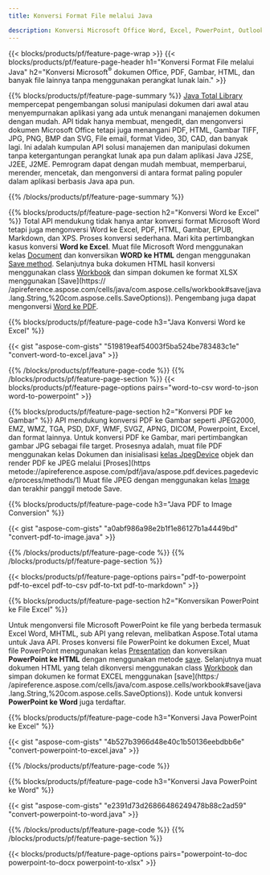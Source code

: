 ```yaml
---
title: Konversi Format File melalui Java 

description: Konversi Microsoft Office Word, Excel, PowerPoint, Outlook, PDF, HTML, Gambar 3D, Diagram, Format Video, dan berbagai format lainnya hanya dengan beberapa baris kode Java.
---
```


{{< blocks/products/pf/feature-page-wrap >}}
{{< blocks/products/pf/feature-page-header h1="Konversi Format File melalui Java" h2="Konversi Microsoft<sup>&reg;</sup> dokumen Office, PDF, Gambar, HTML, dan banyak file lainnya tanpa menggunakan perangkat lunak lain." >}}

{{% blocks/products/pf/feature-page-summary %}}
[Java Total Library](https://products.aspose.com/total/java/) mempercepat pengembangan solusi manipulasi dokumen dari awal atau menyempurnakan aplikasi yang ada untuk menangani manajemen dokumen dengan mudah. API tidak hanya membuat, mengedit, dan mengonversi dokumen Microsoft Office tetapi juga menangani PDF, HTML, Gambar TIFF, JPG, PNG, BMP dan SVG, File email, format Video, 3D, CAD, dan banyak lagi. Ini adalah kumpulan API solusi manajemen dan manipulasi dokumen tanpa ketergantungan perangkat lunak apa pun dalam aplikasi Java J2SE, J2EE, J2ME. Pemrogram dapat dengan mudah membuat, memperbarui, merender, mencetak, dan mengonversi di antara format paling populer dalam aplikasi berbasis Java apa pun.

{{% /blocks/products/pf/feature-page-summary  %}}

{{% blocks/products/pf/feature-page-section  h2="Konversi Word ke Excel" %}}
Total API mendukung tidak hanya antar konversi format Microsoft Word tetapi juga mengonversi Word ke Excel, PDF, HTML, Gambar, EPUB, Markdown, dan XPS. Proses konversi sederhana. Mari kita pertimbangkan kasus konversi **Word ke Excel**. Muat file Microsoft Word menggunakan kelas [Document](https://reference.aspose.com/words/java/com.aspose.words/Document) dan konversikan **WORD ke HTML** dengan menggunakan [Save method](https://reference.aspose.com/words/java/com.aspose.words/Document#save(java.lang.String,com.aspose.words.SaveOptions)). Selanjutnya buka dokumen HTML hasil konversi menggunakan class [Workbook](https://reference.aspose.com/cells/java/com.aspose.cells/Workbook) dan simpan dokumen ke format XLSX menggunakan [Save](https:// /apireference.aspose.com/cells/java/com.aspose.cells/workbook#save(java.lang.String,%20com.aspose.cells.SaveOptions)).
 Pengembang juga dapat mengonversi [Word ke PDF](https://products.aspose.com/words/java/conversion/word-to-pdf/).


{{% blocks/products/pf/feature-page-code h3="Java Konversi Word ke Excel" %}}

{{< gist "aspose-com-gists" "519819eaf54003f5ba524be783483c1e" "convert-word-to-excel.java" >}}

{{% /blocks/products/pf/feature-page-code  %}}
{{% /blocks/products/pf/feature-page-section %}}
{{< blocks/products/pf/feature-page-options pairs="word-to-csv word-to-json word-to-powerpoint" >}}


{{% blocks/products/pf/feature-page-section  h2="Konversi PDF ke Gambar" %}}
API mendukung konversi PDF ke Gambar seperti JPEG2000, EMZ, WMZ, TGA, PSD, DXF, WMF, SVGZ, APNG, DICOM, Powerpoint, Excel, dan format lainnya. Untuk konversi PDF ke Gambar, mari pertimbangkan gambar JPG sebagai file target. Prosesnya adalah, muat file PDF menggunakan kelas Dokumen dan inisialisasi [kelas JpegDevice](https://reference.aspose.com/pdf/java/aspose.pdf.devices/jpegdevice) objek dan render PDF ke JPEG melalui [Proses](https metode://apireference.aspose.com/pdf/java/aspose.pdf.devices.pagedevice/process/methods/1)
Muat file JPEG dengan menggunakan kelas [Image](https://reference.aspose.com/imaging/java/aspose.imaging/image) dan terakhir panggil metode Save.

{{% blocks/products/pf/feature-page-code h3="Java PDF to Image Conversion" %}}

{{< gist "aspose-com-gists" "a0abf986a98e2b1f1e86127b1a4449bd" "convert-pdf-to-image.java" >}}


{{% /blocks/products/pf/feature-page-code  %}}
{{% /blocks/products/pf/feature-page-section %}}

{{< blocks/products/pf/feature-page-options pairs="pdf-to-powerpoint pdf-to-excel pdf-to-csv pdf-to-txt pdf-to-markdown" >}}

{{% blocks/products/pf/feature-page-section  h2="Konversikan PowerPoint ke File Excel" %}}

Untuk mengonversi file Microsoft PowerPoint ke file yang berbeda termasuk Excel Word, MHTML, sub API yang relevan, melibatkan Aspose.Total utama untuk Java API. Proses konversi file PowerPoint ke dokumen Excel, Muat file PowerPoint menggunakan kelas [Presentation](https://reference.aspose.com/slides/java/com.aspose.slides/Presentation) dan konversikan **PowerPoint ke HTML** dengan menggunakan metode [save](https://reference.aspose.com/slides/java/com.aspose.slides/Presentation#save-java.lang.String-int-com.aspose.slides.ISaveOptions-). Selanjutnya muat dokumen HTML yang telah dikonversi menggunakan class [Workbook](https://reference.aspose.com/cells/java/com.aspose.cells/Workbook) dan simpan dokumen ke format EXCEL menggunakan [save](https:/ /apireference.aspose.com/cells/java/com.aspose.cells/workbook#save(java.lang.String,%20com.aspose.cells.SaveOptions)). Kode untuk konversi **PowerPoint ke Word** juga terdaftar.

{{% blocks/products/pf/feature-page-code h3="Konversi Java PowerPoint ke Excel" %}}

{{< gist "aspose-com-gists" "4b527b3966d48e40c1b50136eebdbb6e" "convert-powerpoint-to-excel.java" >}}

{{% /blocks/products/pf/feature-page-code %}}

{{% blocks/products/pf/feature-page-code h3="Konversi Java PowerPoint ke Word" %}}

{{< gist "aspose-com-gists" "e2391d73d26866486249478b88c2ad59" "convert-powerpoint-to-word.java" >}}

{{% /blocks/products/pf/feature-page-code %}}
{{% /blocks/products/pf/feature-page-section %}}

{{< blocks/products/pf/feature-page-options pairs="powerpoint-to-doc powerpoint-to-docx powerpoint-to-xlsx" >}}